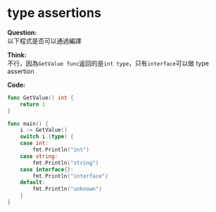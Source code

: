# type assertions

**Question:**  
以下程式是否可以通過編譯

**Think:**  
不行，因為`GetValue func`返回的是`int type`，只有`interface`可以做 type assertion

**Code:**  
```go
func GetValue() int {
    return 1
}

func main() {
    i := GetValue()
    switch i.(type) {
    case int:
        fmt.Println("int")
    case string:
        fmt.Println("string")
    case interface{}:
        fmt.Println("interface")
    default:
        fmt.Println("unknown")
    }
}
```
